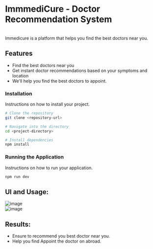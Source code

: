 # ImmmediCure - Doctor Recommendation System
<br>
Immedicure is a platform that helps you find the best doctors near you. 

## Features
- Find the best doctors near you
- Get instant doctor recommendations based on your symptoms and location
- We'll help you find the best doctors to appoint.

### Installation

Instructions on how to install your project.

```bash
# Clone the repository
git clone <repository-url>

# Navigate into the directory
cd <project-directory>

# Install dependencies
npm install
```

### Running the Application

Instructions on how to run your application.

```bash
npm run dev
```

## UI and Usage:



![image](https://github.com/user-attachments/assets/e4cb6082-484f-4d37-8d68-cde757a69b71)
<br>
![image](https://github.com/user-attachments/assets/14aeecf9-4a1a-4738-a70a-8ba20a7631f6)

## Results:
- Ensure to recommend you best doctor near you.
- Help you find Appoint the doctor on abroad.
